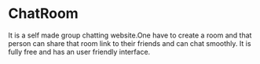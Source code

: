 # ChatRoom
It is a self made group chatting website.One have to create a room and that person can share that room link to their friends and can chat smoothly.
It is fully free and has an user friendly interface.
